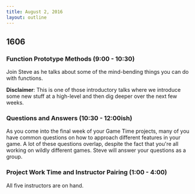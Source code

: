 ```yaml
---
title: August 2, 2016
layout: outline
---
```


## 1606

### Function Prototype Methods (9:00 - 10:30)

Join Steve as he talks about some of the mind-bending things you can do with functions.

**Disclaimer**: This is one of those introductory talks where we introduce some new stuff at a high-level and then dig deeper over the next few weeks.

### Questions and Answers (10:30 - 12:00ish)

As you come into the final week of your Game Time projects, many of you have common questions on how to approach different features in your game. A lot of these questions overlap, despite the fact that you're all working on wildly different games. Steve will answer your questions as a group.

### Project Work Time and Instructor Pairing (1:00 - 4:00)

All five instructors are on hand.
